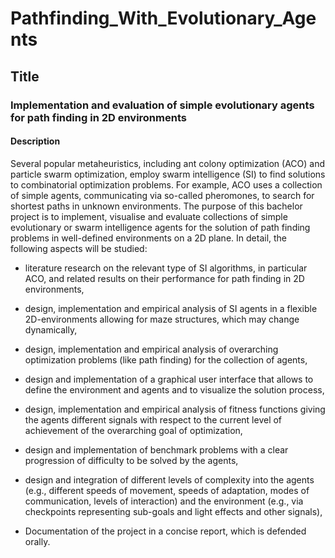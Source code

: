# Pathfinding_With_Evolutionary_Agents

## Title 
### Implementation and evaluation of simple evolutionary agents for path finding in 2D environments

#### Description
Several popular metaheuristics, including ant colony optimization (ACO) and particle swarm optimization, employ swarm intelligence (SI) to find solutions to combinatorial optimization problems. For example, ACO uses a collection of simple agents, communicating via so-called pheromones, to search for shortest paths in unknown environments. The purpose of this bachelor project is to implement, visualise and evaluate collections of simple evolutionary or swarm intelligence agents for the solution of path finding problems in well-defined environments on a 2D plane. In detail, the following aspects will be studied:

- literature research on the relevant type of SI algorithms, in particular ACO, and related results on their performance for path finding in 2D environments,

- design, implementation and empirical analysis of SI agents in a flexible 2D-environments allowing for maze structures, which may change dynamically,

- design, implementation and empirical analysis of overarching optimization problems (like path finding) for the collection of agents,

- design and implementation of a graphical user interface that allows to define the environment and agents and to visualize the solution process,

- design, implementation and empirical analysis of fitness functions giving the agents different signals with respect to the current level of achievement of the overarching goal of optimization,

- design and implementation of benchmark problems with a clear progression of difficulty to be solved by the agents,

- design and integration of different levels of complexity into the agents (e.g., different speeds of movement, speeds of adaptation, modes of communication, levels of interaction) and the environment (e.g., via checkpoints representing sub-goals and light effects and other signals),

- Documentation of the project in a concise report, which is defended orally.
